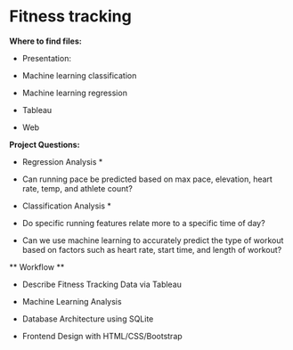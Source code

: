 # Fitness tracking




**Where to find files:**

* Presentation: 

* Machine learning classification 

* Machine learning regression

* Tableau

* Web



**Project Questions:**


* Regression Analysis * 

* Can running pace be predicted based on max pace, elevation, heart rate, temp, and athlete count?

* Classification Analysis * 
 
* Do specific running features relate more to a specific time of day?

* Can we use machine learning to accurately predict the type of workout based on factors such as heart rate, start time, and length of workout?


** Workflow **

* Describe Fitness Tracking Data via Tableau

* Machine Learning Analysis

* Database Architecture using SQLite

* Frontend Design with HTML/CSS/Bootstrap
